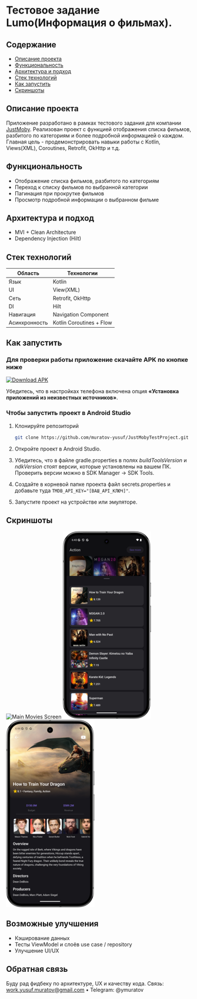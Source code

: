 # Тестовое задание Lumo(Информация о фильмах).

## Содержание
- [Описание проекта](#описание-проекта)
- [Функциональность](#функциональность)
- [Архитектура и подход](#архитектура-и-подход)
- [Стек технологий](#стек-технологий)
- [Как запустить](#как-запустить)
- [Скриншоты](#скриншоты)


## Описание проекта
Приложение разработано в рамках тестового задания для компании [JustMoby](https://justmoby.com/).
Реализован проект с функцией отображения списка фильмов, разбитого по категориям и более подробной информацией о каждом. 
Главная цель - продемонстрировать навыки работы с Kotlin, Views(XML), Coroutines, Retrofit, OkHttp и т.д.

## Функциональность
- Отображение списка фильмов, разбитого по категориям
- Переход к списку фильмов по выбранной категории
- Пагинация при прокрутке фильмов
- Просмотр подробной информации о выбранном фильме
  
## Архитектура и подход
- MVI + Clean Architecture  
- Dependency Injection (Hilt)

## Стек технологий

| Область            | Технологии                         |
|--------------------|------------------------------------|
| Язык               | Kotlin                             |
| UI                 | View(XML)                          |
| Сеть               | Retrofit, OkHttp                   |
| DI                 | Hilt                               |
| Навигация          | Navigation Component               |
| Асинхронность      | Kotlin Coroutines + Flow           |

## Как запустить

### Для проверки работы приложение скачайте APK по кнопке ниже
[![Download APK](https://img.shields.io/badge/Download-APK-2E2F39?style=for-the-badge&logo=android&logoColor=white)](https://github.com/muratov-yusuf/JustMobyTestProject/releases/download/JMTest/JMTest-0.0.1-debug.apk)
<p>Убедитесь, что в настройках телефона включена опция <strong>«Установка приложений из неизвестных источников»</strong>.</p>

### Чтобы запустить проект в Android Studio
1. Клонируйте репозиторий  
   ```bash
   git clone https://github.com/muratov-yusuf/JustMobyTestProject.git
   ```

2. Откройте проект в Android Studio.
3. Убедитесь, что в файле gradle.properties в полях *buildToolsVersion* и *ndkVersion* стоят версии, которые установлены на вашем ПК. Проверить версии можно в SDK Manager -> SDK Tools.
4. Создайте в корневой папке проекта файл secrets.properties и добавьте туда `TMDB_API_KEY="[ВАШ_API_КЛЮЧ]"`.
5. Запустите проект на устройстве или эмуляторе.

## Скриншоты
<div>
    <img src="im_screen_1.png" width="240" alt="Main Movies Screen"/>
    <img src="im_screen_2.png" width="240" alt="Movies By Genre Screen"/>
    <img src="im_screen_3.png" width="240" alt="Movie Info Screen"/>
</div>

## Возможные улучшения

- Кэширование данных
- Тесты ViewModel и слоёв use case / repository
- Улучшение UI/UX

## Обратная связь
Буду рад фидбеку по архитектуре, UX и качеству кода.
Связь: work.yusuf.muratov@gmail.com • Telegram: @ymuratov
